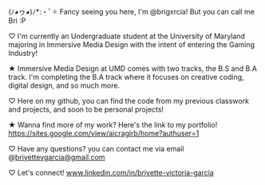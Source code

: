 (ﾉ◕ヮ◕)ﾉ*:・ﾟ✧ Fancy seeing you here, I'm @brigxrcia! But you can call me Bri :P

♡ I'm currently an Undergraduate student at the University of Maryland majoring in Immersive Media Design with the intent of entering the Gaming Industry!
    
★ Immersive Media Design at UMD comes with two tracks, the B.S and B.A track. I'm completing the B.A track where it focuses on creative coding, digital design, and so much more.

♡ Here on my github, you can find the code from my previous classwork and projects, and soon to be personal projects!

  ★ Wanna find more of my work? Here's the link to my portfolio! https://sites.google.com/view/aicragirb/home?authuser=1



♡ Have any questions? you can contact me via email @briyettevgarcia@gmail.com

♡ Let's connect! www.linkedin.com/in/briyette-victoria-garcia
